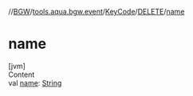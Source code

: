 //[BGW](../../../../index.md)/[tools.aqua.bgw.event](../../index.md)/[KeyCode](../index.md)/[DELETE](index.md)/[name](name.md)



# name  
[jvm]  
Content  
val [name](name.md): [String](https://kotlinlang.org/api/latest/jvm/stdlib/kotlin/-string/index.html)  



